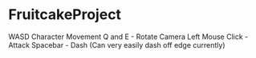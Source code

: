 # FruitcakeProject
WASD Character Movement
Q and E - Rotate Camera
Left Mouse Click - Attack
Spacebar - Dash (Can very easily dash off edge currently)
